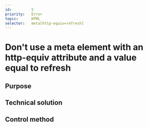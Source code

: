 ```yaml
---
id:         5
priority:   Error
topic:      HTML
selector:   meta[http-equiv=refresh]
---
```


# Don't use a meta element with an http-equiv attribute and a value equal to refresh

## Purpose

## Technical solution

## Control method



